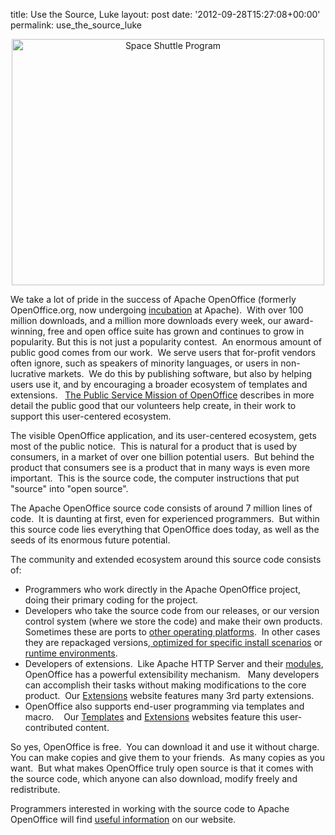 title: Use the Source, Luke
layout: post
date: '2012-09-28T15:27:08+00:00'
permalink: use_the_source_luke

<div align="center"><a title="Space Shuttle Program by San Diego Air &amp; Space Museum Archives, on Flickr" href="http://www.flickr.com/photos/sdasmarchives/6996745802/"><img width="500" height="394" alt="Space Shuttle Program" src="http://farm8.staticflickr.com/7269/6996745802_d412280c4d.jpg" /></a></div> 
  <p> </p> 
  <p>We take a lot of pride in the success of Apache OpenOffice (formerly OpenOffice.org, now undergoing <a href="http://incubator.apache.org/">incubation</a> at Apache).&nbsp; With over 100 million downloads, and a million more downloads every week, our award-winning, free and open office suite has grown and continues to grow in popularity. But this is not just a popularity contest.&nbsp; An enormous amount of public good comes from our work.&nbsp; We serve users that for-profit vendors often ignore, such as speakers of minority languages, or users in non-lucrative markets.&nbsp; We do this by publishing software, but also by helping users use it, and by encouraging a broader ecosystem of templates and extensions. &nbsp; <a href="http://incubator.apache.org/openofficeorg/mission.html">The Public Service Mission of OpenOffice</a> describes in more detail the public good that our volunteers help create, in their work to support this user-centered ecosystem.<br /></p> 
  <p>The visible OpenOffice application, and its user-centered ecosystem, gets most of the public notice.&nbsp; This is natural for a product that is used by consumers, in a market of over one billion potential users.&nbsp; But behind the product that consumers see is a product that in many ways is even more important.&nbsp; This is the source code, the computer instructions that put &quot;source&quot; into &quot;open source&quot;.</p> 
  <p>The Apache OpenOffice source code consists of around 7 million lines of code.&nbsp; It is daunting at first, even for experienced programmers.&nbsp; But within this source code lies everything that OpenOffice does today, as well as the seeds of its enormous future potential.&nbsp; </p> 
  <p>The community and extended ecosystem around this source code consists of:</p> 
  <ul> 
    <li>Programmers who work directly in the Apache OpenOffice project, doing their primary coding for the project.</li> 
    <li>Developers who take the source code from our releases, or our version control system (where we store the code) and make their own products.&nbsp; Sometimes these are ports to <a href="https://blogs.apache.org/OOo/entry/porting_apache_openoffice_to_solaris">other operating platforms</a>.&nbsp; In other cases they are repackaged versions,<a href="http://www.winpenpack.com/en/download.php?view.1341"> optimized for specific install scenarios</a> or <a href="https://www.rollapp.com/app/oocalc">runtime environments</a>. <br /></li> 
    <li>Developers of extensions.&nbsp; Like Apache HTTP Server and their <a href="https://modules.apache.org/">modules</a>,
OpenOffice has a powerful extensibility mechanism.&nbsp;&nbsp; Many 
developers can accomplish their tasks without making modifications to 
the core product.&nbsp; Our <a href="http://extensions.services.openoffice.org/">Extensions</a> website features many 3rd party extensions.<br /> </li> 
    <li>OpenOffice also supports end-user programming via templates and macro. &nbsp;&nbsp; Our <a href="http://templates.services.openoffice.org/">Templates</a> and <a href="http://extensions.services.openoffice.org/">Extensions</a> websites feature this user-contributed content.&nbsp; <br /></li> 
  </ul> 
  <p>So yes, OpenOffice is free.&nbsp; You can download it and use it without charge.&nbsp; You can make copies and give them to your friends.&nbsp; As many copies as you want.&nbsp; But what makes OpenOffice truly open source is that it comes with the source code, which anyone can also download, modify freely and redistribute.&nbsp;
</p> 
  <p>Programmers interested in working with the source code to Apache OpenOffice will find <a href="http://incubator.apache.org/openofficeorg/source.html">useful information</a> on our website.<br /></p>
